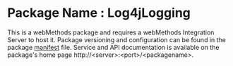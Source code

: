 # Package Name : Log4jLogging
This is a webMethods package and requires a webMethods Integration Server to host it. Package versioning and configuration can be found in the package [manifest](./Log4jLogging/manifest.v3) file. Service and API documentation is available on the package's home page http://&lt;server&gt;:&lt;port&gt;/&lt;packagename>.